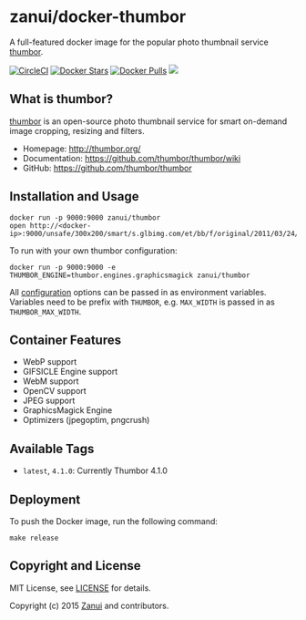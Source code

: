 # zanui/docker-thumbor

A full-featured docker image for the popular photo thumbnail service [thumbor](http://thumbor.org/).

[![CircleCI](https://img.shields.io/circleci/project/zanui/docker-thumbor.svg)](https://circleci.com/gh/zanui/docker-thumbor)
[![Docker Stars](https://img.shields.io/docker/stars/zanui/thumbor.svg)](https://registry.hub.docker.com/u/zanui/thumbor/star)
[![Docker Pulls](https://img.shields.io/docker/pulls/zanui/thumbor.svg)]()
[![](https://badge.imagelayers.io/zanui/thumbor:latest.svg)](https://imagelayers.io/?images=zanui/thumbor:latest 'Get your own badge on imagelayers.io')

## What is thumbor?

[thumbor](http://thumbor.org/) is an open-source photo thumbnail service for smart on-demand image cropping, resizing and filters.

* Homepage: http://thumbor.org/
* Documentation: https://github.com/thumbor/thumbor/wiki
* GitHub: https://github.com/thumbor/thumbor

## Installation and Usage

    docker run -p 9000:9000 zanui/thumbor
    open http://<docker-ip>:9000/unsafe/300x200/smart/s.glbimg.com/et/bb/f/original/2011/03/24/VN0JiwzmOw0b0lg.jpg

To run with your own thumbor configuration:

    docker run -p 9000:9000 -e THUMBOR_ENGINE=thumbor.engines.graphicsmagick zanui/thumbor

All [configuration](https://github.com/thumbor/thumbor/wiki/Configuration) options can be passed in as environment variables. Variables need to be prefix with `THUMBOR`, e.g. `MAX_WIDTH` is passed in as `THUMBOR_MAX_WIDTH`.

## Container Features

- WebP support
- GIFSICLE Engine support
- WebM support
- OpenCV support
- JPEG support
- GraphicsMagick Engine
- Optimizers (jpegoptim, pngcrush)

## Available Tags

* `latest`, `4.1.0`: Currently Thumbor 4.1.0

## Deployment

To push the Docker image, run the following command:

    make release

## Copyright and License

MIT License, see [LICENSE](LICENSE.md) for details.

Copyright (c) 2015 [Zanui](https://www.zanui.com.au) and contributors.
